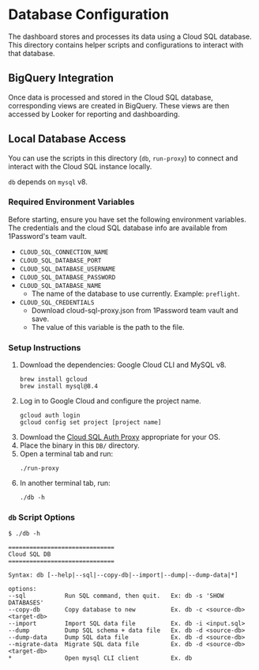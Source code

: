 # Database Configuration

The dashboard stores and processes its data using a Cloud SQL database. This directory contains helper scripts and configurations to interact with that database.

## BigQuery Integration

Once data is processed and stored in the Cloud SQL database, corresponding views are created in BigQuery. These views are then accessed by Looker for reporting and dashboarding.

## Local Database Access

You can use the scripts in this directory (`db`, `run-proxy`) to connect and interact with the Cloud SQL instance locally.

`db` depends on `mysql` v8.

### Required Environment Variables

Before starting, ensure you have set the following environment variables. The credentials and the cloud SQL database info are available from 1Password's team vault.

- `CLOUD_SQL_CONNECTION_NAME`
- `CLOUD_SQL_DATABASE_PORT`
- `CLOUD_SQL_DATABASE_USERNAME`
- `CLOUD_SQL_DATABASE_PASSWORD`
- `CLOUD_SQL_DATABASE_NAME`
   * The name of the database to use currently. Example: `preflight`.
- `CLOUD_SQL_CREDENTIALS`
   * Download cloud-sql-proxy.json from 1Password team vault and save.
   * The value of this variable is the path to the file.

### Setup Instructions

1. Download the dependencies: Google Cloud CLI and MySQL v8.
   ```
   brew install gcloud
   brew install mysql@8.4
   ```
1. Log in to Google Cloud and configure the project name.
   ```
   gcloud auth login
   gcloud config set project [project name]
   ```
1. Download the [Cloud SQL Auth Proxy](https://cloud.google.com/sql/docs/mysql/connect-auth-proxy#install) appropriate for your OS.
1. Place the binary in this `DB/` directory.
1. Open a terminal tab and run:
   ```
   ./run-proxy
   ```
1. In another terminal tab, run:
   ```
   ./db -h
   ```

### `db` Script Options

```
$ ./db -h

==============================
Cloud SQL DB
==============================

Syntax: db [--help|--sql|--copy-db|--import|--dump|--dump-data|*]

options:
--sql           Run SQL command, then quit.   Ex: db -s 'SHOW DATABASES'
--copy-db       Copy database to new          Ex. db -c <source-db> <target-db>
--import        Import SQL data file          Ex. db -i <input.sql>
--dump          Dump SQL schema + data file   Ex. db -d <source-db>
--dump-data     Dump SQL data file            Ex. db -d <source-db>
--migrate-data  Migrate SQL data file         Ex. db -d <source-db> <target-db>
*               Open mysql CLI client         Ex. db
```
